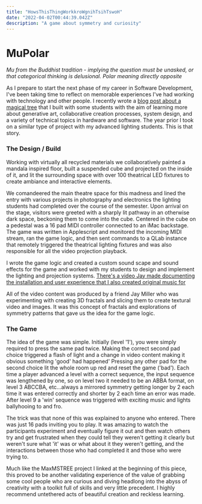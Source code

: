 ```yaml
---
title: "HowsThisThingWorkkroWgnihTsihTswoH"
date: "2022-04-02T00:44:39.042Z"
description: "A game about symmetry and curiosity"
---
```

# MuPolar
*Mu from the Buddhist tradition - implying the question must be unasked, or that categorical thinking is delusional. Polar meaning directly opposite*

As I prepare to start the next phase of my career in Software Development, I've been taking time to reflect on memorable experiences I've had working with technology and other people. I recently wrote a [blog post about a magical tree](https://zenlex.github.io/persblog/abyss/intotheabyss) that I built with some students with the aim of learning more about generative art, collaborative creation processes, system design, and a variety of technical topics in hardware and software. The year prior I took on a similar type of project with my advanced lighting students. This is that story.

### The Design / Build
Working with virtually all recycled materials we collaboratively painted a mandala inspired floor, built a suspended cube and projected on the inside of it, and lit the surrounding space with over 100 theatrical LED fixtures to create ambiance and interactive elements. 

We comandeered the main theatre space for this madness and lined the entry with various projects in photography and electronics the lighting students had completed over the course of the semester. Upon arrival on the stage, visitors were greeted with a sharply lit pathway in an otherwise dark space, beckoning them to come into the cube. Centered in the cube on a pedestal was a 16 pad MIDI controller connected to an iMac backstage. The game was written in Applescript and monitored the incoming MIDI stream, ran the game logic, and then sent commands to a QLab instance that remotely triggered the theatrical lighting fixtures and was also responsible for all the video projection playback. 

I wrote the game logic and created a custom sound scape and sound effects for the game and worked with my students to design and implement the lighting and projection systems.  [There's a video Jay made documenting the installation and user experience that I also created original music for](https://www.youtube.com/watch?v=pLNxQygFoBo&t=363s)

All of the video content was produced by a friend Jay Miller who was experimenting with creating 3D fractals and slicing them to create textural video and images. It was this concept of fractals and explorations of symmetry patterns that gave us the idea for the game logic. 

### The Game
The idea of the game was simple. Initially (level '1'), you were simply required to press the same pad twice. Making the correct second pad choice triggered a flash of light and a change in video content making it obvious something 'good' had happened' Pressing any other pad for the second choice lit the whole room up red and reset the game ('bad'). Each time a player advanced a level with a correct sequence, the input sequence was lengthened by one, so on level two it needed to be an ABBA format, on level 3 ABCCBA, etc...always a mirrored symmetry getting longer by 2 each time it was entered correctly and shorter by 2 each time an error was made. After level 9 a 'win' sequence was triggered with exciting music and lights ballyhooing to and fro. 

The trick was that none of this was explained to anyone who entered. There was just 16 pads inviting you to play. It was amazing to watch the participants experiment and eventually figure it out and then watch others try and get frustrated when they could tell they weren't getting it clearly but weren't sure what 'it' was or what about it they weren't getting, and the interactions between those who had completed it and those who were trying to. 

Much like the MaxMSTREE project I linked at the beginning of this piece, this proved to be another validating experience of the value of grabbing some cool people who are curious and diving headlong into the abyss of creativity with a toolkit full of skills and very little precedent. I highly recommend untethered acts of beautiful creation and reckless learning. 
